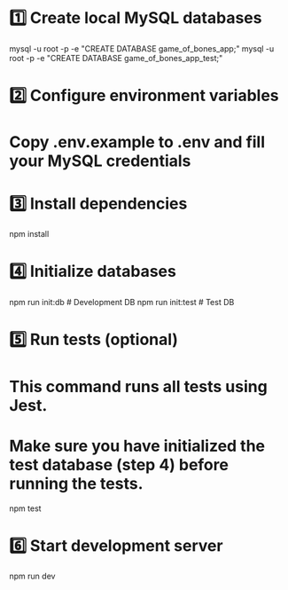 # 1️⃣ Create local MySQL databases
mysql -u root -p -e "CREATE DATABASE game_of_bones_app;"
mysql -u root -p -e "CREATE DATABASE game_of_bones_app_test;"

# 2️⃣ Configure environment variables
# Copy .env.example to .env and fill your MySQL credentials

# 3️⃣ Install dependencies
npm install

# 4️⃣ Initialize databases
npm run init:db      # Development DB
npm run init:test    # Test DB

# 5️⃣ Run tests (optional)
# This command runs all tests using Jest.
# Make sure you have initialized the test database (step 4) before running the tests.
npm test

# 6️⃣ Start development server
npm run dev
